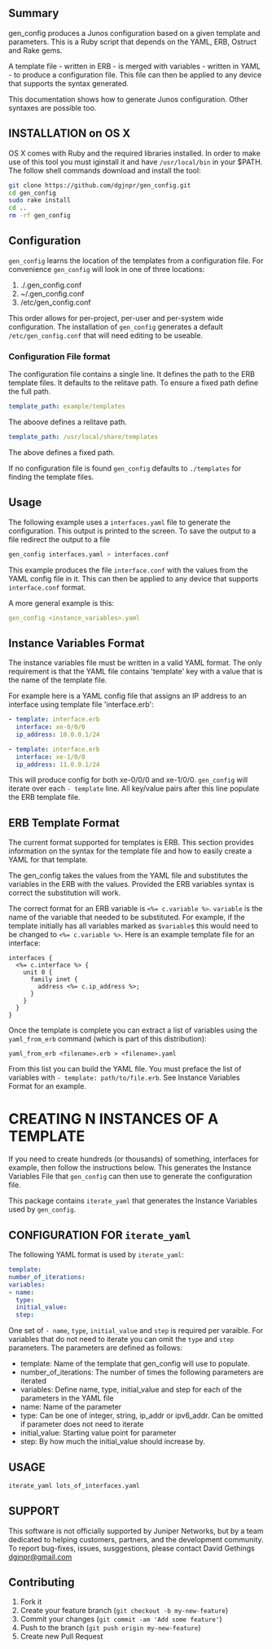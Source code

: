 ## Summary

gen_config produces a Junos configuration based on a given template and parameters. This is a Ruby script that depends on the YAML, ERB, Ostruct and Rake gems.

A template file - written in ERB - is merged with variables - written in YAML - to produce a configuration file. This file can then be applied to any device that supports the syntax generated.

This documentation shows how to generate Junos configuration. Other syntaxes are possible too.

## INSTALLATION on OS X

OS X comes with Ruby and the required libraries installed. In order to make use of this tool you must iginstall it and have `/usr/local/bin` in your $PATH. The follow shell commands download and install the tool:

```bash
git clone https://github.com/dgjnpr/gen_config.git
cd gen_config
sudo rake install
cd ..
rm -rf gen_config
```

## Configuration

`gen_config` learns the location of the templates from a configuration file. For convenience `gen_config` will look in one of three locations:

1. ./.gen_config.conf
2. ~/.gen_config.conf
3. /etc/gen_config.conf

This order allows for per-project, per-user and per-system wide configuration. The installation of `gen_config` generates a default `/etc/gen_config.conf` that will need editing to be useable.

### Configuration File format

The configuration file contains a single line. It defines the path to the ERB template files. It defaults to the relitave path. To ensure a fixed path define the full path.

```yaml
template_path: example/templates
```

The aboove defines a relitave path.

```yaml
template_path: /usr/local/share/templates
```

The above defines a fixed path.

If no configuration file is found `gen_config` defaults to `./templates` for finding the template files.

## Usage

The following example uses a `interfaces.yaml` file to generate the configuration. This output is printed to the screen. To save the output to a file redirect the output to a file

```bash
gen_config interfaces.yaml > interfaces.conf
```

This example produces the file `interface.conf` with the values from the YAML config file in it. This can then be applied to any device that supports `interface.conf` format.

A more general example is this:

```yaml
gen_config <instance_variables>.yaml
```

## Instance Variables Format

The instance variables file must be written in a valid YAML format. The only requirement is that the YAML file contains 'template' key with a value that is the name of the template file.

For example here is a YAML config file that assigns an IP address to an interface using template file 'interface.erb':

```yaml
- template: interface.erb
  interface: xe-0/0/0
  ip_address: 10.0.0.1/24

- template: interface.erb
  interface: xe-1/0/0
  ip_address: 11.0.0.1/24
```

This will produce config for both xe-0/0/0 and xe-1/0/0. `gen_config` will iterate over each `- template` line. All key/value pairs after this line populate the ERB template file.

## ERB Template Format

The current format supported for templates is ERB. This section provides information on the syntax for the template file and how to easily create a YAML for that template.

The gen_config takes the values from the YAML file and substitutes the variables in the ERB with the values. Provided the ERB variables syntax is correct the substitution will work.

The correct format for an ERB variable is `<%= c.variable %>`. `variable` is the name of the variable that needed to be substituted. For example, if the template initially has all variables marked as `$variable$` this would need to be changed to `<%= c.variable %>`. Here is an example template file for an interface:

```erb
interfaces {
  <%= c.interface %> {
    unit 0 {
      family inet {
        address <%= c.ip_address %>;
      }
    }
  }
}
```

Once the template is complete you can extract a list of variables using the `yaml_from_erb` command (which is part of this distribution):

    yaml_from_erb <filename>.erb > <filename>.yaml

From this list you can build the YAML file. You must preface the list of variables with `- template: path/to/file.erb`. See Instance Variables Format for an example.

# CREATING N INSTANCES OF A TEMPLATE

If you need to create hundreds (or thousands) of something, interfaces for example, then follow the instructions below. This generates the Instance Variables File that `gen_config` can then use to generate the configuration file.

This package contains `iterate_yaml` that generates the Instance Variables used by `gen_config`.

## CONFIGURATION FOR `iterate_yaml`

The following YAML format is used by `iterate_yaml`:

```yaml
template: 
number_of_iterations: 
variables:
- name: 
  type: 
  initial_value: 
  step:
```

One set of `- name`, `type`, `initial_value` and `step` is required per varaible. For variables that do not need to iterate you can omit the `type` and `step` parameters. The parameters are defined as follows:

*   template:
    Name of the template that gen_config will use to populate.
*   number_of_iterations:
    The number of times the following parameters are iterated
*   variables:
    Define name, type, initial_value and step for each of the parameters in the YAML file
*   name:
    Name of the parameter
*   type:
    Can be one of integer, string, ip_addr or ipv6_addr. Can be omitted if parameter does not need to iterate
*   initial_value:
    Starting value point for parameter
*   step:
    By how much the initial_value should increase by.

## USAGE

```bash
iterate_yaml lots_of_interfaces.yaml
```

## SUPPORT

This software is not officially supported by Juniper Networks, but by a team dedicated to helping customers, partners, and the development community.  To report bug-fixes, issues, susggestions, please contact David Gethings <dgjnpr@gmail.com>

## Contributing

1. Fork it
2. Create your feature branch (`git checkout -b my-new-feature`)
3. Commit your changes (`git commit -am 'Add some feature'`)
4. Push to the branch (`git push origin my-new-feature`)
5. Create new Pull Request